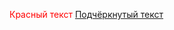 <span style="color: red;">Красный текст</span>
<span style="text-decoration: underline;">Подчёркнутый текст</span>